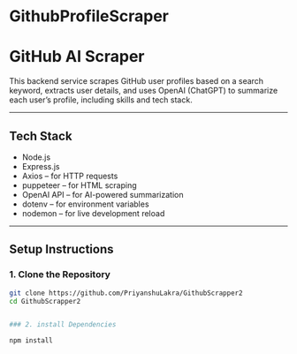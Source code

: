 # GithubProfileScraper

# GitHub AI Scraper

This backend service scrapes GitHub user profiles based on a search keyword, extracts user details, and uses OpenAI (ChatGPT) to summarize each user’s profile, including skills and tech stack.

---

## Tech Stack

- Node.js
- Express.js
- Axios – for HTTP requests
- puppeteer – for HTML scraping
- OpenAI API – for AI-powered summarization
- dotenv – for environment variables
- nodemon – for live development reload

---

## Setup Instructions

### 1. Clone the Repository

```bash
git clone https://github.com/PriyanshuLakra/GithubScrapper2
cd GithubScrapper2


### 2. install Dependencies

npm install 




